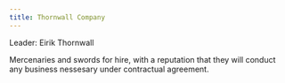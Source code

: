 ```yaml
---
title: Thornwall Company
---
```


Leader: Eirik Thornwall

Mercenaries and swords for hire, with a reputation that they will conduct any business nessesary under contractual agreement.